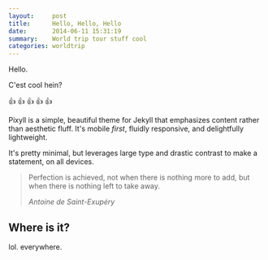 ```yaml
---
layout:     post
title:      Hello, Hello, Hello
date:       2014-06-11 15:31:19
summary:    World trip tour stuff cool
categories: worldtrip
---
```


Hello.

C'est cool hein?

:+1: :+1: :+1: :+1: :+1: 

Pixyll is a simple, beautiful theme for Jekyll that emphasizes content rather than aesthetic fluff. It's mobile _first_, fluidly responsive, and delightfully lightweight.

It's pretty minimal, but leverages large type and drastic contrast to make a statement, on all devices.

<blockquote>
  <p>
    Perfection is achieved, not when there is nothing more to add, but when there is nothing left to take away.
  </p>
  <footer><cite title="Antoine de Saint-Exupéry">Antoine de Saint-Exupéry</cite></footer>
</blockquote>

## Where is it?

lol. everywhere.